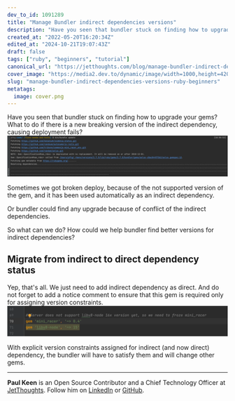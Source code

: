 ```yaml
---
dev_to_id: 1091289
title: "Manage Bundler indirect dependencies versions"
description: "Have you seen that bundler stuck on finding how to upgrade your gems? What to do if there is a new..."
created_at: "2022-05-20T16:20:34Z"
edited_at: "2024-10-21T19:07:43Z"
draft: false
tags: ["ruby", "beginners", "tutorial"]
canonical_url: "https://jetthoughts.com/blog/manage-bundler-indirect-dependencies-versions-ruby-beginners/"
cover_image: "https://media2.dev.to/dynamic/image/width=1000,height=420,fit=cover,gravity=auto,format=auto/https%3A%2F%2Fmedia.dev.to%2Fcdn-cgi%2Fimage%2Fwidth%3D1000%2Cheight%3D420%2Cfit%3Dcover%2Cgravity%3Dauto%2Cformat%3Dauto%2Fhttps%253A%252F%252Fdev-to-uploads.s3.amazonaws.com%252Fuploads%252Farticles%252Fn7jbv923upq3qc30eq66.png"
slug: "manage-bundler-indirect-dependencies-versions-ruby-beginners"
metatags:
  image: cover.png
---
```

Have you seen that bundler stuck on finding how to upgrade your gems? What to do if there is a new breaking version of the indirect dependency, causing deployment fails?
![Bundler looks for options](file_0.png)
 
Sometimes we got broken deploy, because of the not supported version of the gem, and it has been used automatically as an indirect dependency.

Or bundler could find any upgrade because of conflict of the indirect dependencies.

So what can we do? How could we help bundler find better versions for indirect dependencies?

## Migrate from indirect to direct dependency status
Yep, that's all. We just need to add indirect dependency as direct. And do not forget to add a notice comment to ensure that this gem is required only for assigning version constraints.
![Add direct dependency to add constraint for indirect](file_1.png)

With explicit version constraints assigned for indirect (and now direct) dependency, the bundler will have to satisfy them and will change other gems.

---

**Paul Keen** is an Open Source Contributor and a Chief Technology Officer at [JetThoughts](https://www.jetthoughts.com). Follow him on [LinkedIn](https://www.linkedin.com/in/paul-keen/) or [GitHub](https://github.com/pftg).
